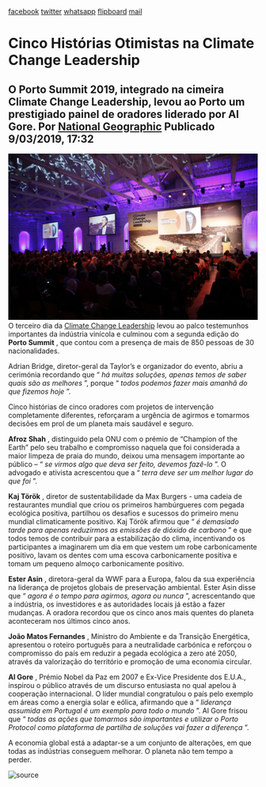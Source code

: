 [facebook](https://www.facebook.com/sharer/sharer.php?u=https%3A%2F%2Fwww.natgeo.pt%2Fmeio-ambiente%2F2019%2F03%2Fcinco-historias-otimistas-na-climate-change-leadership) [twitter](https://twitter.com/share?url=https%3A%2F%2Fwww.natgeo.pt%2Fmeio-ambiente%2F2019%2F03%2Fcinco-historias-otimistas-na-climate-change-leadership&via=natgeo&text=Cinco%20Hist%C3%B3rias%20Otimistas%20na%20Climate%20Change%20Leadership) [whatsapp](https://web.whatsapp.com/send?text=https%3A%2F%2Fwww.natgeo.pt%2Fmeio-ambiente%2F2019%2F03%2Fcinco-historias-otimistas-na-climate-change-leadership) [flipboard](https://share.flipboard.com/bookmarklet/popout?v=2&title=Cinco%20Hist%C3%B3rias%20Otimistas%20na%20Climate%20Change%20Leadership&url=https%3A%2F%2Fwww.natgeo.pt%2Fmeio-ambiente%2F2019%2F03%2Fcinco-historias-otimistas-na-climate-change-leadership) [mail](mailto:?subject=NatGeo&body=https%3A%2F%2Fwww.natgeo.pt%2Fmeio-ambiente%2F2019%2F03%2Fcinco-historias-otimistas-na-climate-change-leadership%20-%20Cinco%20Hist%C3%B3rias%20Otimistas%20na%20Climate%20Change%20Leadership) 
# Cinco Histórias Otimistas na Climate Change Leadership 
## O Porto Summit 2019, integrado na cimeira Climate Change Leadership, levou ao Porto um prestigiado painel de oradores liderado por Al Gore. Por [National Geographic](https://www.natgeo.pt/autor/national-geographic) Publicado 9/03/2019, 17:32 
![](img/files_styles_image_00_public_opening_0summit_0_1_1.jpg)
O terceiro dia da [Climate Change Leadership](https://www.natgeo.pt/meio-ambiente/2019/01/climate-change-leadership-regressa-ao-porto-com-solucoes) levou ao palco testemunhos importantes da indústria vinícola e culminou com a segunda edição do **Porto Summit** , que contou com a presença de mais de 850 pessoas de 30 nacionalidades. 

Adrian Bridge, diretor-geral da Taylor’s e organizador do evento, abriu a cerimónia recordando que “ _há muitas soluções, apenas temos de saber quais são as melhores_ ”, porque “ _todos podemos fazer mais amanhã do que fizemos hoje_ ”. 

Cinco histórias de cinco oradores com projetos de intervenção completamente diferentes, reforçaram a urgência de agirmos e tomarmos decisões em prol de um planeta mais saudável e seguro. 

**Afroz Shah** , distinguido pela ONU com o prémio de “Champion of the Earth” pelo seu trabalho e compromisso naquela que foi considerada a maior limpeza de praia do mundo, deixou uma mensagem importante ao público – “ _se virmos algo que deva ser feito, devemos fazê-lo_ ”. O advogado e ativista acrescentou que a “ _terra deve ser um melhor lugar do que foi_ ”. 

**Kaj Török** , diretor de sustentabilidade da Max Burgers - uma cadeia de restaurantes mundial que criou os primeiros hambúrgueres com pegada ecológica positiva, partilhou os desafios e sucessos do primeiro menu mundial climaticamente positivo. Kaj Török afirmou que “ _é demasiado tarde para apenas reduzirmos as emissões de dióxido de carbono_ ” e que todos temos de contribuir para a estabilização do clima, incentivando os participantes a imaginarem um dia em que vestem um robe carbonicamente positivo, lavam os dentes com uma escova carbonicamente positiva e tomam um pequeno almoço carbonicamente positivo. 

**Ester Asin** , diretora-geral da WWF para a Europa, falou da sua experiência na liderança de projetos globais de preservação ambiental. Ester Asin disse que “ _agora é o tempo para agirmos, agora ou nunca_ ”, acrescentando que a indústria, os investidores e as autoridades locais já estão a fazer mudanças. A oradora recordou que os cinco anos mais quentes do planeta aconteceram nos últimos cinco anos. 

**João Matos Fernandes** , Ministro do Ambiente e da Transição Energética, apresentou o roteiro português para a neutralidade carbónica e reforçou o compromisso do país em reduzir a pegada ecológica a zero até 2050, através da valorização do território e promoção de uma economia circular. 

**Al Gore** , Prémio Nobel da Paz em 2007 e Ex-Vice Presidente dos E.U.A., inspirou o público através de um discurso entusiasta no qual apelou à cooperação internacional. O líder mundial congratulou o país pelo exemplo em áreas como a energia solar e eólica, afirmando que a “ _liderança assumida em Portugal é um exemplo para todo o mundo_ ”. Al Gore frisou que “ _todas as ações que tomarmos são importantes e utilizar o Porto Protocol como plataforma de partilha de soluções vai fazer a diferença_ ”. 

A economia global está a adaptar-se a um conjunto de alterações, em que todas as indústrias conseguem melhorar. O planeta não tem tempo a perder. 



![source](https://www.natgeo.pt/meio-ambiente/2019/03/cinco-historias-otimistas-na-climate-change-leadership)